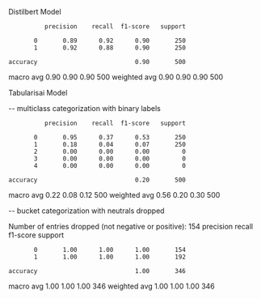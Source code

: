 Distilbert Model

              precision    recall  f1-score   support

           0       0.89      0.92      0.90       250
           1       0.92      0.88      0.90       250

    accuracy                           0.90       500
   macro avg       0.90      0.90      0.90       500
weighted avg       0.90      0.90      0.90       500


Tabularisai Model

-- multiclass categorization with binary labels 

              precision    recall  f1-score   support

           0       0.95      0.37      0.53       250
           1       0.18      0.04      0.07       250
           2       0.00      0.00      0.00         0
           3       0.00      0.00      0.00         0
           4       0.00      0.00      0.00         0

    accuracy                           0.20       500
   macro avg       0.22      0.08      0.12       500
weighted avg       0.56      0.20      0.30       500

-- bucket categorization with neutrals dropped

Number of entries dropped (not negative or positive):  154
              precision    recall  f1-score   support

           0       1.00      1.00      1.00       154
           1       1.00      1.00      1.00       192

    accuracy                           1.00       346
   macro avg       1.00      1.00      1.00       346
weighted avg       1.00      1.00      1.00       346